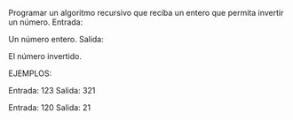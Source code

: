 Programar un algoritmo recursivo que reciba un entero que permita invertir un número.
Entrada:

Un número entero.
Salida:

El número invertido.

EJEMPLOS:

Entrada:
123
Salida: 
321

Entrada:
120
Salida:
21